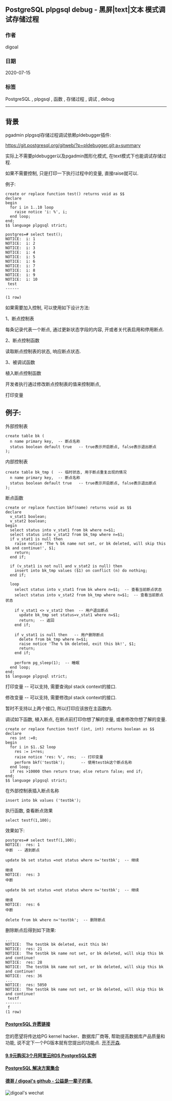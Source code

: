 ## PostgreSQL plpgsql debug - 黑屏|text|文本 模式调试存储过程  
  
### 作者  
digoal  
  
### 日期  
2020-07-15  
  
### 标签  
PostgreSQL , plpgsql , 函数 , 存储过程 , 调试 , debug   
  
----  
  
## 背景  
pgadmin plpgsql存储过程调试依赖pldebugger插件:   
   
https://git.postgresql.org/gitweb/?p=pldebugger.git;a=summary   
  
实际上不需要pldebugger以及pgadmin图形化模式, 在text模式下也能调试存储过程.   
  
如果不需要控制, 只是打印一下执行过程中的变量, 直接raise就可以.  
  
例子:  
  
```  
create or replace function test() returns void as $$  
declare  
begin  
  for i in 1..10 loop  
    raise notice 'i: %', i;  
  end loop;  
end;  
$$ language plpgsql strict;  
  
postgres=# select test();  
NOTICE:  i: 1  
NOTICE:  i: 2  
NOTICE:  i: 3  
NOTICE:  i: 4  
NOTICE:  i: 5  
NOTICE:  i: 6  
NOTICE:  i: 7  
NOTICE:  i: 8  
NOTICE:  i: 9  
NOTICE:  i: 10  
 test   
------  
   
(1 row)  
```  
  
如果需要加入控制, 可以使用如下设计方法:    
  
1、断点控制表  
  
每条记录代表一个断点, 通过更新状态字段的内容, 开或者关代表启用和停用断点.   
  
2、断点控制函数  
  
读取断点控制表的状态, 响应断点状态.  
  
3、被调试函数  
  
植入断点控制函数  
  
开发者执行通过修改断点控制表的值来控制断点,   
  
打印变量    
  
## 例子:    
外部控制表  
  
```  
create table bk (  
  n name primary key,  -- 断点名称  
  status boolean default true   -- true表示开启断点, false表示退出断点  
);  
```  
  
内部控制表  
  
```  
create table bk_tmp (  -- 临时状态, 用于断点重复出现的情况  
  n name primary key,  -- 断点名称  
  status boolean default true   -- true表示开启断点, false表示退出断点  
);  
```  
  
断点函数  
  
```  
create or replace function bkf(name) returns void as $$  
declare  
  v_stat1 boolean;  
  v_stat2 boolean;  
begin  
  select status into v_stat1 from bk where n=$1;  
  select status into v_stat2 from bk_tmp where n=$1;  
  if v_stat1 is null then  
    raise notice 'The % bk name not set, or bk deleted, will skip this bk and continue!', $1;   
    return;  
  end if;  
  
  if (v_stat1 is not null and v_stat2 is null) then  
    insert into bk_tmp values ($1) on conflict (n) do nothing;  
  end if;  
  
  loop  
    select status into v_stat1 from bk where n=$1;  -- 查看当前断点状态  
    select status into v_stat2 from bk_tmp where n=$1;  -- 查看当前断点状态  
  
    if v_stat1 <> v_stat2 then  -- 用户退出断点   
      update bk_tmp set status=v_stat1 where n=$1;   
      return;  -- 返回   
    end if;  
  
    if v_stat1 is null then   -- 用户删除断点  
      delete from bk_tmp where n=$1;  
      raise notice 'The % bk deleted, exit this bk!', $1;  
      return;  
    end if;  
  
    perform pg_sleep(1);  -- 睡眠  
  end loop;  
end;  
$$ language plpgsql strict;  
```  
   
打印变量  -- 可以支持, 需要查询pl stack context的接口.   
  
修改变量  -- 可以支持, 需要修改pl stack context的接口.   
  
暂时不支持以上两个接口, 所以打印应该放在主函数内.   
  
调试如下函数, 植入断点, 在断点前打印你想了解的变量, 或者修改你想了解的变量.  
  
```  
create or replace function testf (int, int) returns boolean as $$  
declare  
  res int :=0;  
begin  
  for i in $1..$2 loop  
    res := i+res;  
    raise notice 'res: %', res;  -- 打印变量  
    perform bkf('testbk');       -- 使用testbk这个断点名称  
  end loop;  
  if res >10000 then return true; else return false; end if;  
end;  
$$ language plpgsql strict;  
```  
  
在外部控制表插入断点名称  
  
```  
insert into bk values ('testbk');  
```  
  
执行函数, 查看断点效果  
  
```  
select testf(1,100);  
```  
  
效果如下:  
  
```  
postgres=# select testf(1,100);  
NOTICE:  res: 1  
中断  -- 遇到断点   
```  
  
```  
update bk set status =not status where n='testbk';  -- 继续  
```  
  
```  
继续  
NOTICE:  res: 3  
中断  
```  
  
```  
update bk set status =not status where n='testbk';  -- 继续  
```  
  
```  
继续  
NOTICE:  res: 6  
中断  
```  
  
```  
delete from bk where n='testbk';  -- 删除断点  
```  
  
删除断点后得到如下效果:  

```  
...  
NOTICE:  The testbk bk deleted, exit this bk!  
NOTICE:  res: 21  
NOTICE:  The testbk bk name not set, or bk deleted, will skip this bk and continue!  
NOTICE:  res: 28  
NOTICE:  The testbk bk name not set, or bk deleted, will skip this bk and continue!  
NOTICE:  res: 36  
...  
NOTICE:  res: 5050  
NOTICE:  The testbk bk name not set, or bk deleted, will skip this bk and continue!  
 testf   
-------  
 f  
(1 row)  
```  
  
  
  
  
  
  
  
  
  
  
  
  
  
  
  
  
  
  
  
  
  
  
  
  
  
  
  
  
  
  
  
  
  
  
  
  
  
  
  
  
  
  
  
  
#### [PostgreSQL 许愿链接](https://github.com/digoal/blog/issues/76 "269ac3d1c492e938c0191101c7238216")
您的愿望将传达给PG kernel hacker、数据库厂商等, 帮助提高数据库产品质量和功能, 说不定下一个PG版本就有您提出的功能点. [开不开森](https://github.com/digoal/blog/issues/76 "269ac3d1c492e938c0191101c7238216").  
  
  
#### [9.9元购买3个月阿里云RDS PostgreSQL实例](https://www.aliyun.com/database/postgresqlactivity "57258f76c37864c6e6d23383d05714ea")
  
  
#### [PostgreSQL 解决方案集合](https://yq.aliyun.com/topic/118 "40cff096e9ed7122c512b35d8561d9c8")
  
  
#### [德哥 / digoal's github - 公益是一辈子的事.](https://github.com/digoal/blog/blob/master/README.md "22709685feb7cab07d30f30387f0a9ae")
  
  
![digoal's wechat](../pic/digoal_weixin.jpg "f7ad92eeba24523fd47a6e1a0e691b59")
  
